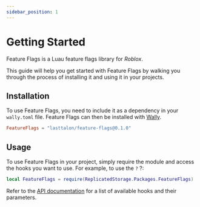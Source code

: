 ```yaml
---
sidebar_position: 1
---
```


# Getting Started

Feature Flags is a Luau feature flags library for _Roblox_.

This guide will help you get started with Feature Flags by walking you through
the process of installing it and using it in your projects.

## Installation

To use Feature Flags, you need to include it as a dependency in your
`wally.toml` file. Feature Flags can then be installed with [Wally].

```toml
FeatureFlags = "lasttalon/feature-flags@0.1.0"
```

[wally]: https://wally.run

## Usage

To use Feature Flags in your project, simply require the module and access the
hooks you want to use. For example, to use the `?` ?:

```lua
local FeatureFlags = require(ReplicatedStorage.Packages.FeatureFlags)


```

Refer to the [API documentation][api] for a list of available hooks and their
parameters.

[api]: ../api/
